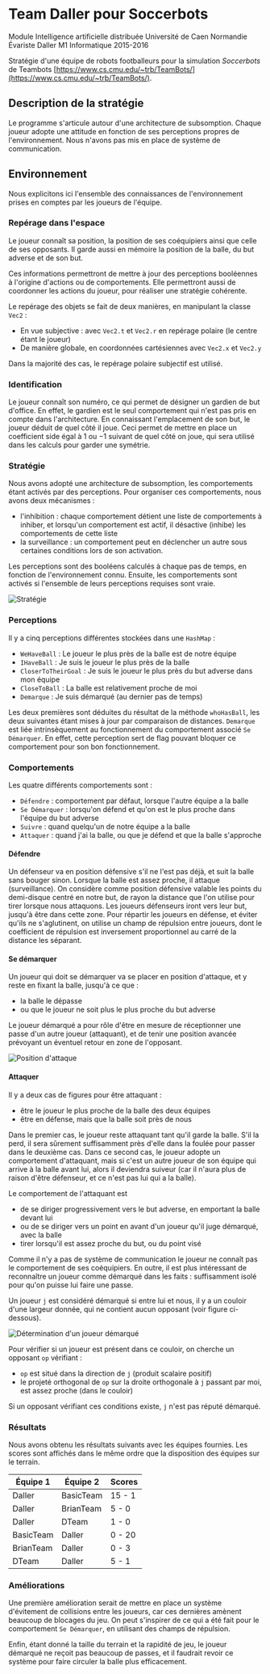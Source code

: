 # Team Daller pour Soccerbots

Module Intelligence artificielle distribuée
Université de Caen Normandie
Évariste Daller
M1 Informatique 2015-2016

Stratégie d'une équipe de robots footballeurs pour la simulation _Soccerbots_ de Teambots [https://www.cs.cmu.edu/~trb/TeamBots/](https://www.cs.cmu.edu/~trb/TeamBots/).

## Description de la stratégie

Le programme s'articule autour d'une architecture de subsomption. Chaque joueur adopte
une attitude en fonction de ses perceptions propres de l'environnement. Nous n'avons pas mis en
place de système de communication.

## Environnement

Nous explicitons ici l'ensemble des connaissances de l'environnement prises en comptes par
les joueurs de l'équipe.

### Repérage dans l'espace

Le joueur connaı̂t sa position, la position de ses coéquipiers ainsi que celle de ses opposants.
Il garde aussi en mémoire la position de la balle, du but adverse et de son but.

Ces informations permettront de mettre à jour des perceptions booléennes à l'origine d'actions ou de comportements. Elle permettront aussi de coordonner les actions du joueur, pour réaliser une stratégie cohérente.

Le repérage des objets se fait de deux manières, en manipulant la classe `Vec2` :

* En vue subjective : avec `Vec2.t` et `Vec2.r` en repérage polaire (le centre étant le joueur)
* De manière globale, en coordonnées cartésiennes avec `Vec2.x` et `Vec2.y`

Dans la majorité des cas, le repérage polaire subjectif est utilisé.


### Identification

Le joueur connaı̂t son numéro, ce qui permet de désigner un gardien de but d'office. En effet, le gardien est le seul comportement qui n'est pas pris en compte dans l'architecture. En connaissant l'emplacement de son but, le joueur déduit de quel côté il joue. Ceci permet de mettre en place un coefficient side égal à 1 ou −1 suivant de quel côté on joue, qui sera utilisé
dans les calculs pour garder une symétrie.

### Stratégie

Nous avons adopté une architecture de subsomption, les comportements étant activés par des perceptions. Pour organiser ces comportements, nous avons deux mécanismes :

* l'inhibition : chaque comportement détient une liste de comportements à inhiber, et lorsqu'un comportement est actif, il désactive (inhibe) les comportements de cette liste
* la surveillance : un comportement peut en déclencher un autre sous certaines conditions lors de son activation.

Les perceptions sont des booléens calculés à chaque pas de temps, en fonction de l'environnement connu. Ensuite, les comportements sont activés si l'ensemble de leurs perceptions requises sont vraie.

![Stratégie](doc/TeamDaller.png)

### Perceptions

Il y a cinq perceptions différentes stockées dans une `HashMap` :

* `WeHaveBall` : Le joueur le plus près de la balle est de notre équipe
* `IHaveBall` : Je suis le joueur le plus près de la balle
* `CloserToTheirGoal` : Je suis le joueur le plus près du but adverse dans mon équipe
* `CloseToBall` : La balle est relativement proche de moi
* `Demarque` : Je suis démarqué (au dernier pas de temps)

Les deux premières sont déduites du résultat de la méthode `whoHasBall`, les deux suivantes
étant mises à jour par comparaison de distances.
`Demarque` est liée intrinsèquement au fonctionnement du comportement associé `Se Démarquer`. En effet, cette perception sert de flag pouvant bloquer ce comportement pour son bon fonctionnement.


### Comportements

Les quatre différents comportements sont :
* `Défendre` : comportement par défaut, lorsque l'autre équipe a la balle
* `Se Démarquer` : lorsqu'on défend et qu'on est le plus proche dans l'équipe du but adverse
* `Suivre` : quand quelqu'un de notre équipe a la balle
* `Attaquer` : quand j'ai la balle, ou que je défend et que la balle s'approche

#### Défendre

Un défenseur va en position défensive s'il ne l'est pas déjà, et suit la balle sans bouger sinon.
Lorsque la balle est assez proche, il attaque (surveillance).
On considère comme position défensive valable les points du demi-disque centré en notre
but, de rayon la distance que l'on utilise pour tirer lorsque nous attaquons. Les joueurs défenseurs iront vers leur but, jusqu'à être dans cette zone.
Pour répartir les joueurs en défense, et éviter qu'ils ne s'aglutinent, on utilise un champ de
répulsion entre joueurs, dont le coefficient de répulsion est inversement proportionnel au 
carré de la distance les séparant.

#### Se démarquer

Un joueur qui doit se démarquer va se placer en position d'attaque, et y reste en fixant la
balle, jusqu'à ce que :

* la balle le dépasse
* ou que le joueur ne soit plus le plus proche du but adverse

Le joueur démarqué a pour rôle d'être en mesure de réceptionner une passe d'un autre joueur
(attaquant), et de tenir une position avancée prévoyant un éventuel retour en zone de l'opposant.

![Position d'attaque](doc/demarque.png)

#### Attaquer

Il y a deux cas de figures pour être attaquant :

* être le joueur le plus proche de la balle des deux équipes
* être en défense, mais que la balle soit près de nous

Dans le premier cas, le joueur reste attaquant tant qu'il garde la balle. S'il la perd, il sera
sûrement suffisamment près d'elle dans la foulée pour passer dans le deuxième cas. Dans ce second
cas, le joueur adopte un comportement d'attaquant, mais si c'est un autre joueur de son équipe qui arrive à la balle avant lui, alors il deviendra suiveur (car il n'aura plus de raison d'être défenseur, et ce n'est pas lui qui a la balle).

Le comportement de l'attaquant est

* de se diriger progressivement vers le but adverse, en emportant la balle devant lui
* ou de se diriger vers un point en avant d'un joueur qu'il juge démarqué, avec la balle
* tirer lorsqu'il est assez proche du but, ou du point visé

Comme il n'y a pas de système de communication le joueur ne connaı̂t pas le comportement
de ses coéquipiers. En outre, il est plus intéressant de reconnaı̂tre un joueur comme démarqué dans les faits : suffisamment isolé pour qu'on puisse lui faire une passe.

Un joueur `j` est considéré démarqué si entre lui et nous, il y a un couloir d'une largeur
donnée, qui ne contient aucun opposant (voir figure ci-dessous).

![Détermination d'un joueur démarqué](doc/jdemarque.png)


Pour vérifier si un joueur est présent dans ce couloir, on cherche un opposant `op` vérifiant :

* `op` est situé dans la direction de `j` (produit scalaire positif)
* le projeté orthogonal de `op` sur la droite orthogonale à `j` passant par moi, est assez proche (dans le couloir)

Si un opposant vérifiant ces conditions existe, `j` n'est pas réputé démarqué.

### Résultats

Nous avons obtenu les résultats suivants avec les équipes fournies. Les scores sont affichés
dans le même ordre que la disposition des équipes sur le terrain.

| Équipe 1  | Équipe 2  | Scores |
|-----------|-----------|--------|
| Daller    | BasicTeam | 15 - 1 |
| Daller    | BrianTeam | 5 - 0  |
| Daller    | DTeam     | 1 - 0  |
| BasicTeam | Daller    | 0 - 20 |
| BrianTeam | Daller    | 0 - 3  |
| DTeam     | Daller    | 5 - 1  |

### Améliorations

Une première amélioration serait de mettre en place un système d'évitement de collisions
entre les joueurs, car ces dernières amènent beaucoup de blocages du jeu. On peut s'inspirer de ce qui a été fait pour le comportement `Se Démarquer`, en utilisant des champs de répulsion.

Enfin, étant donné la taille du terrain et la rapidité de jeu, le joueur démarqué ne reçoit pas beaucoup de passes, et il faudrait revoir ce système pour faire circuler la balle plus efficacement.

